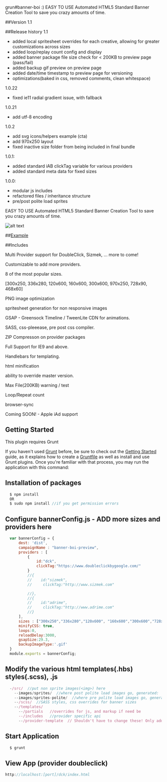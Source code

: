 grun#banner-boi   :)
EASY TO USE Automated HTML5 Standard Banner Creation Tool to save you crazy amounts of time.

##Version 1.1


##Release history
1.1
- added local spritesheet overrides for each creative, allowing for greater customizations across sizes
- added loop/replay count config and display
- added banner package file size check for < 200KB to preview page (pass/fail)
- added backup gif preview on preview page
- added date/time timestamp to preview page for versioning
- optimizations(baked in css, removed comments, clean whitespace)


1.0.22
- fixed ie11 radial gradient issue, with fallback

1.0.21
- add utf-8 encoding <meta>

1.0.2
- add svg icons/helpers example (cta)
- add 970x250 layout
- fixed inactive size folder from being included in final bundle

1.0.1:
- added standard iAB clickTag variable for various providers
- added standard meta data for fixed sizes

1.0.0:
- modular js includes
- refactored files / inheritance structure
- pre/post polite load sprites



EASY TO USE Automated HTML5 Standard Banner Creation Tool to save you crazy amounts of time.

![alt text](https://github.com/leedium/banner-boi/blob/master/files.png "Files")

##[Example](http://banner-boi.leedium.com)

##Includes

Multi Provider support for DoubleClick, Sizmek, ... more to come!

Customizable to add more providers.

8 of the most popular sizes.

[300x250, 336x280, 120x600, 160x600, 300x600, 970x250, 728x90, 468x60]

PNG image optimization

spritesheet generation for non responsive images

GSAP - Greensock Timeline / TweenLite CDN for animations.

SASS, css-pleeease, pre post css compiler.

ZIP Compresson on provider packages

Full Support for IE9 and above.

Handlebars for templating.

html minification

ability to override master version.

Max File(200KB) warning / test

Loop/Repeat count

browser-sync

Coming SOON! - Apple iAd support


## Getting Started
This plugin requires Grunt

If you haven't used [Grunt](http://gruntjs.com/) before, be sure to check out the [Getting Started](http://gruntjs.com/getting-started) guide, as it explains how to create a [Gruntfile](http://gruntjs.com/sample-gruntfile) as well as install and use Grunt plugins. Once you're familiar with that process, you may run the application with this command:

## Installation of packages

```js
  $ npm install
  OR
  $ sudo npm install //if you get permission errors
```

## Configure bannerConfig.js  - ADD more sizes and providers here
```js
  var bannerConfig = {
      dest: 'dist',
      campaignName : "banner-boi-preview",
      providers : [
          {
              id:"dck",
              clickTag:"https://www.doubleclickbygoogle.com/"
          }
          //{
          //    id:"sizmek",
          //     clickTag:"http://www.sizmek.com"

          //},
          //{
          //    id:"adrime",
          //     clickTag:"http://www.adrime.com"
          //}
      ],
      sizes : ["300x250","336x280","120x600", "160x600","300x600","728x90","468x60","970x250"],
      minifyCSS: true,
      loops:0,
      reloadDelay:3000,
      gsapSize:29.3,
      backupImageType:'.gif'
  }
  module.exports = bannerConfig;
```

## Modify the various html templates(.hbs) styles(.scss), .js
```js
  -/src/  //put non sprite images(<img>) here
    --images/sprites/  //where post polite load images go, generated:  spritesheet.png
    --images/sprites-polite/  //where pre polite load images go, generated spritesheet-polite.png
    --/scss/  //SASS styles, css overrides for banner sizes
    --/templates/
      --/partials   //overrides for js, and markup if need be
      --/includes   //provider specific api
      --/provider-template  // Shouldn't have to change these! Only add new ones as required
```

## Start Application
```js
  $ grunt
```

## View App (provider doubleclick)
```js
http://localhost:[port]/dck/index.html
```
